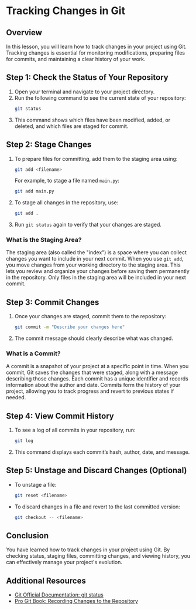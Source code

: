 # Tracking Changes in Git

## Overview
In this lesson, you will learn how to track changes in your project using Git. Tracking changes is essential for monitoring modifications, preparing files for commits, and maintaining a clear history of your work.

## Step 1: Check the Status of Your Repository

1. Open your terminal and navigate to your project directory.
2. Run the following command to see the current state of your repository:
   ```bash
   git status
   ```
3. This command shows which files have been modified, added, or deleted, and which files are staged for commit.

## Step 2: Stage Changes

1. To prepare files for committing, add them to the staging area using:
   ```bash
   git add <filename>
   ```
   For example, to stage a file named `main.py`:
   ```bash
   git add main.py
   ```
2. To stage all changes in the repository, use:
   ```bash
   git add .
   ```
3. Run `git status` again to verify that your changes are staged.

### What is the Staging Area?

The staging area (also called the "index") is a space where you can collect changes you want to include in your next commit. When you use `git add`, you move changes from your working directory to the staging area. This lets you review and organize your changes before saving them permanently in the repository. Only files in the staging area will be included in your next commit.

## Step 3: Commit Changes

1. Once your changes are staged, commit them to the repository:
   ```bash
   git commit -m "Describe your changes here"
   ```
2. The commit message should clearly describe what was changed.

### What is a Commit?

A commit is a snapshot of your project at a specific point in time. When you commit, Git saves the changes that were staged, along with a message describing those changes. Each commit has a unique identifier and records information about the author and date. Commits form the history of your project, allowing you to track progress and revert to previous states if needed.

## Step 4: View Commit History

1. To see a log of all commits in your repository, run:
   ```bash
   git log
   ```
2. This command displays each commit’s hash, author, date, and message.

## Step 5: Unstage and Discard Changes (Optional)

- To unstage a file:
  ```bash
  git reset <filename>
  ```
- To discard changes in a file and revert to the last committed version:
  ```bash
  git checkout -- <filename>
  ```

## Conclusion
You have learned how to track changes in your project using Git. By checking status, staging files, committing changes, and viewing history, you can effectively manage your project's evolution.

## Additional Resources
- [Git Official Documentation: git status](https://git-scm.com/docs/git-status)
- [Pro Git Book: Recording Changes to the Repository](https://git-scm.com/book/en/v2/Git-Basics-Recording-Changes-to-the-Repository)